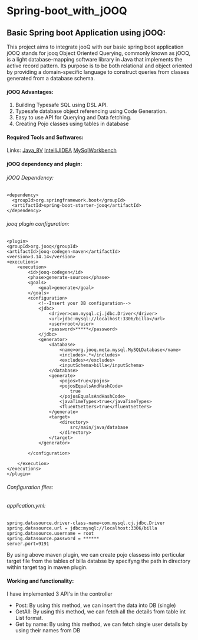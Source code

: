 # Spring-boot_with_jOOQ
## Basic Spring boot Application using jOOQ:
  This project aims to integrate jooQ with our basic spring boot application
  jOOQ stands for jooq Object Oriented Querying, commonly known as jOOQ, is a light database-mapping software library in Java that implements the active record pattern. Its purpose is to be both relational and object oriented by providing a domain-specific language to construct queries from classes generated from a database schema.
  
#### jOOQ Advantages:
  1. Building Typesafe SQL using DSL API.
  2. Typesafe database object referencing using Code Generation.
  3. Easy to use API for Querying and Data fetching.
  4. Creating Pojo classes using tables in database
    
#### Required Tools and Softwares:
Links:
  [Java_8V](https://www.oracle.com/java/technologies/downloads"download")
  [IntelliJIDEA](https://www.jetbrains.com/idea/download"download")
  [MySqlWorkbench](https://https://dev.mysql.com/downloads/workbench/"download")
  
#### jOOQ dependency and plugin:

###### jOOQ Dependency:

```
<dependency>
  <groupId>org.springframework.boot</groupId>
  <artifactId>spring-boot-starter-jooq</artifactId>
</dependency>
```
###### jooq plugin configuration:

```
<plugin>
<groupId>org.jooq</groupId>
<artifactId>jooq-codegen-maven</artifactId>
<version>3.14.14</version>
<executions>
	<execution>
		<id>jooq-codegen</id>
		<phase>generate-sources</phase>
		<goals>
			<goal>generate</goal>
		</goals>
		<configuration>
			<!--Insert your DB configuration-->
			<jdbc>
				<driver>com.mysql.cj.jdbc.Driver</driver>
				<url>jdbc:mysql://localhost:3306/billa</url>
				<user>root</user>
				<password>*****</password>
			</jdbc>
			<generator>
				<database>
					<name>org.jooq.meta.mysql.MySQLDatabase</name>
					<includes>.*</includes>
					<excludes></excludes>
					<inputSchema>billa</inputSchema>
				</database>
				<generate>
					<pojos>true</pojos>
					<pojosEqualsAndHashCode>
						true
					</pojosEqualsAndHashCode>
					<javaTimeTypes>true</javaTimeTypes>
					<fluentSetters>true</fluentSetters>
				</generate>
				<target>
					<directory>
						src/main/java/database
					</directory>
				</target>
			</generator>

		</configuration>

	</execution>
</executions>
</plugin>
```
###### Configuration files:

###### application.yml:

```
spring.datasource.driver-class-name=com.mysql.cj.jdbc.Driver
spring.datasource.url = jdbc:mysql://localhost:3306/billa
spring.datasource.username = root
spring.datasource.password = ******
server.port=9191
```

By using above maven plugin, we can create pojo classess into perticular target file from the tables of billa databse by specifyng the path in directory within target tag in maven plugin.

#### Working and functionality:

I have implemented 3 API's in the controller

  * Post: By using this method, we can insert the data into DB (single)
  * GetAll: By using this method, we can fetch all the details from table int List format.
  * Get by name: By using this method, we can fetch single user details by using their names from DB

